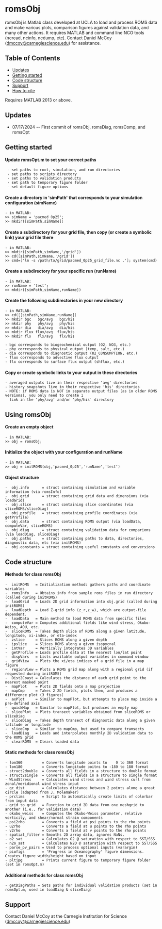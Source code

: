 # romsObj
romsObj is Matlab class developed at UCLA to load and process ROMS data and make various plots, comparison figures against validation data, and many other actions. It requires MATLAB and command line NCO tools (ncread, ncinfo, ncdump, etc). Contact Daniel McCoy (dmccoy@carnegiescience.edu) for assistance.
    
## Table of Contents

- [Updates](#updates)
- [Getting started](#getting-started)
- [Code structure](#code-structure)
- [Support](#support)
- [How to cite](#how-to-cite)

Requires MATLAB 2013 or above.

## Updates
* 07/17/2024 -- First commit of romsObj, romsDiag, romsComp, and romsOpt 

## Getting started
#### Update romsOpt.m to set your correct paths
	 - set paths to root, simulation, and run directories
	 - set paths to scripts directory
	 - set paths to validation products
	 - set path to temporary figure folder
	 - set default figure options

#### Create a directory in 'simPath' that corresponds to your simulation configuration (simName)
	- in MATLAB:
	>> simName = 'pacmed_0p25';
    >> mkdir([simPath,simName])

#### Create a subdirectory for your grid file, then copy (or create a symbolic link) your grid file there
	- in MATLAB:
	>> mkdir([simPath,simName,'/grid'])
	>> cd([simPath,simName,'/grid'])
	>> cmd=['ln -s /path/to/grid/pacmed_0p25_grid_file.nc .']; system(cmd)

#### Create a subdirectory for your specific run (runName)
	- in MATLAB:
	>> runName = 'test';
	>> mkdir([simPath,simName,runName]) 

#### Create the following subdirectories in your new directory 
	- in MATLAB:
	>> cd([[simPath,simName,runName])
	>> mkdir bgc   bgc/avg   bgc/his
	>> mkdir phy   phy/avg   phy/his
	>> mkdir dia   dia/avg   dia/his
	>> mkdir flux flux/avg  flux/his
	>> mkdir flx   flx/avg   flx/his

	- bgc corresponds to biogeochemical output (O2, NO3, etc.)
	- phy corresponds to physical output (temp, salt, etc.)
	- dia corresponds to diagnostic output (O2_CONSUMPTION, etc.)
	- flux corresponds to advective flux output
	- flx corresponds to surface flux output (shflux, etc.)

#### Copy or create symbolic links to your output in these directories
	- averaged outputs live in their respective 'avg' directories
	- history snapshots live in their respective 'his' directories 
	- NOTE: if ROMS data is NOT in separate output files (as in older ROMS versions), you only need to create 1
	  link in the 'phy/avg' and/or 'phy/his' directory

## Using romsObj
#### Create an empty object
	- in MATLAB:
	>> obj = romsObj;

#### Initialize the object with your configuration and runName
	- in MATLAB:
	>> obj = initROMS(obj,'pacmed_0p25','runName','test')

#### Object structure
    -  obj.info      = struct containing simulation and variable information (via romsInfo)
    -  obj.grid      = struct containing grid data and dimensions (via loadGrid)
    -  obj.slice     = struct containing slice coordinates (via sliceROMS/sliceDiag)
    -  obj.profile   = struct containing profile coordinates (via getProfile)
    -  obj.data      = struct containing ROMS output (via loadData, computeVar, sliceROMS)
    -  obj.diag      = struct containing validation data for comparions (via loadDiag, sliceDiag)
    -  obj.paths     = struct containing paths to data, directories, diagnostic data, etc (via initROMS)
    -  obj.constants = struct containing useful constants and conversions

## Code structure 
#### Methods for class romsObj
    -  initROMS   = Initialization method: gathers paths and coordinate variables 
    -  romsInfo   = Obtains info from sample roms files in run directory (called during initROMS) 
    -  loadGrid   = Loads 2D grid information into obj.grid (called during initROMS)
	-  loadDepth  = Load Z-grid info (z_r,z_w), which are output-file dependent.
	-  loadData   = Main method to load ROMS data from specific files
	-  computeVar = Computes additional fields like wind stress, Okubo-Weiss, AOU, etc. 
	-  sliceROMS  = Takes depth slice of ROMS along a given latitude, longitude, xi-index, or eta-index
	-  zslice     = Slices ROMS along a given depth
	-  ipslice    = Slices ROMS along a given isopycnal
	-  intVar     = Vertically integrates 3D variables
	-  getProfile = Loads profile data at the nearest lon/lat point
	-  dispVars   = Lists available output variables in command window
	-  gridView   = Plots the xi/eta indices of a grid file in a map figure
	-  regionView = Plots a ROMS grid map along with a regional grid (if requested during initROMS)
	-  Dist2Coast = Calculates the distance of each grid point to the nearest masked point
	-  mapPlot    = Plots 2D fields onto a map projection
	-  mapCmp     = Takes 2 2D fields, plots them, and produces a difference plot (3 figures)
	-  axPlot     = Similar to mapPlot, but attempts to place map inside a pre-defined axis
	-  quickMap   = Similar to mapPlot, but produces an empty map
	-  slicePlot  = Plots transect variables obtained from sliceROMS or sliceDiag
	-  sliceDiag  = Takes depth transect of diagnostic data along a given latitude or longitude
	-  sliceCmp   = Similar to mapCmp, but used to compare transects
	-  loadDiag   = Loads and interpolates monthly 2D validation data to the ROMS grid
	-  clearROMS  = Clears loaded data

#### Static methods for class romsObj
	- lon360         = Converts longitude points to    0 to 360 format
	- lon180         = Converts longitude poitns to -180 to 180 format
	- struct2double  = Converts all fields in a structure to double format 
	- struct2single  = Converts all fields in a structure to single format
	- WindStress     = Calculates wind stress and wind stress curl from zonal/meridional wind stress input
	- gc_dist        = Calculates distance between 2 points along a great circle (adapted from J. Molemaker)
	- prclims        = Script to automatically create limits of colorbar from input data
	- grid_to_grid   = Function to grid 2D data from one meshgrid to another (i.e., for validation data)
	- okubo_weiss    = Computes the Okubo-Weiss parameter, relative vorticity, and shear/normal strain components
	- psi2rho        = Converts a field at psi points to the rho points
	- u2rho          = Converts a field at u points to the rho points
    - v2rho          = Converts a field at v points to the rho points
	- spatial_filter = Smooths 2D array data, ignores NaNs.
	- o2_sat         = Calculates O2 @ saturation with respect to SST/SSS
	- n2o_sat        = Calculates N2O @ saturation with respect to SST/SSS
	- parse_pv_pairs = Used to process optional inputs (varargin)
	- piofigs        = 'Progress in Oceanography' figure dimensions. Creates figure width/height based on input
	- pltjpg         = Prints current figure to temporary figure folder (set in romsOpt.m)

#### Additional methods for class romsObj
	- getDiagPaths = Sets paths for individual validation products (set in romsOpt.m, used in loadDiag & sliceDiag)

## Support
Contact Daniel McCoy at the Carnegie Institution for Science (dmccoy@carnegiescience.edu) 

